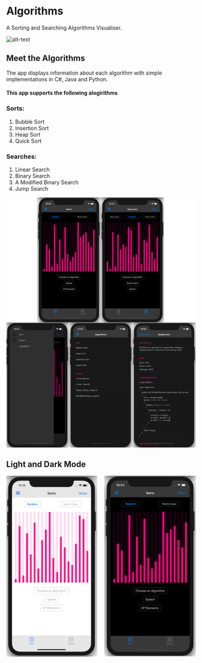 # Algorithms
 
A Sorting and Searching Algorithms Visualiser.

![alt-text](AppGIF.gif)

## Meet the Algorithms
The app displays information about each algorithm with simple implementations in C#, Java and Python.
#### This app supports the following alogirithms
### Sorts:
1. Bubble Sort
2. Insertion Sort
3. Heap Sort
4. Quick Sort
### Searches:
1. Linear Search
2. Binary Search
3. A Modified Binary Search
4. Jump Search

![alt-text](Screenshots/BigScreenshot.png)

## Light and Dark Mode

![alt-text](Screenshots/LAndDMode.png)
